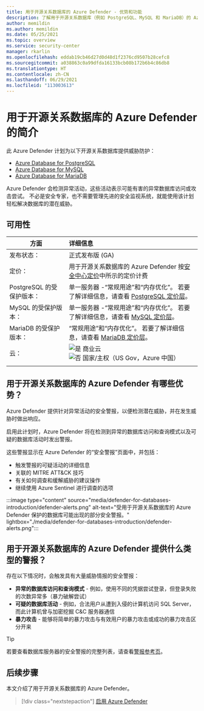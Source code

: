 ```yaml
---
title: 用于开源关系数据库的 Azure Defender - 优势和功能
description: 了解用于开源关系数据库（例如 PostgreSQL、MySQL 和 MariaDB）的 Azure Defender 的优势和功能
author: memildin
ms.author: memildin
ms.date: 05/25/2021
ms.topic: overview
ms.service: security-center
manager: rkarlin
ms.openlocfilehash: eddab19cb46d27d0d48d1f2376cd9507b28cefc8
ms.sourcegitcommit: a038863c0a99dfda16133bcb08b172b6b4c86db8
ms.translationtype: HT
ms.contentlocale: zh-CN
ms.lasthandoff: 06/29/2021
ms.locfileid: "113003613"
---
```

# <a name="introduction-to-azure-defender-for-open-source-relational-databases"></a>用于开源关系数据库的 Azure Defender 的简介

此 Azure Defender 计划为以下开源关系数据库提供威胁防护：

- [Azure Database for PostgreSQL](../postgresql/index.yml)
- [Azure Database for MySQL](../mysql/index.yml)
- [Azure Database for MariaDB](../mariadb/index.yml)

Azure Defender 会检测异常活动，这些活动表示可能有害的异常数据库访问或攻击尝试。 不必是安全专家，也不需要管理先进的安全监视系统，就能使用该计划轻松解决数据库的潜在威胁。

## <a name="availability"></a>可用性

| 方面                             | 详细信息                                                                                                                                    |
|------------------------------------|:-------------------------------------------------------------------------------------------------------------------------------------------|
| 发布状态：                     | 正式发布版 (GA)                                                     |
| 定价：                           | 用于开源关系数据库的 Azure Defender 按[安全中心定价](https://azure.microsoft.com/pricing/details/security-center/)中所示的定价计费   |
| PostgreSQL 的受保护版本：  | 单一服务器 -“常规用途”和“内存优化”。 若要了解详细信息，请查看 [PostgreSQL 定价层](../postgresql/concepts-pricing-tiers.md)。   |
| MySQL 的受保护版本：       | 单一服务器 -“常规用途”和“内存优化”。 若要了解详细信息，请查看 [MySQL 定价层](../mysql/concepts-pricing-tiers.md)。                        |
| MariaDB 的受保护版本：     | “常规用途”和“内存优化”。 若要了解详细信息，请查看 [MariaDB 定价层](../mariadb/concepts-pricing-tiers.md)。                      |
| 云：                            | ![是](./media/icons/yes-icon.png) 商业云<br>![否](./media/icons/no-icon.png) 国家/主权（US Gov，Azure 中国） |
|                                    |                                                                                                                                            |

## <a name="what-are-the-benefits-of-azure-defender-for-open-source-relational-databases"></a>用于开源关系数据库的 Azure Defender 有哪些优势？

Azure Defender 提供针对异常活动的安全警报，以便检测潜在威胁，并在发生威胁时做出响应。

启用此计划时，Azure Defender 将在检测到异常的数据库访问和查询模式以及可疑的数据库活动时发出警报。

这些警报显示在 Azure Defender 的“安全警报”页面中，并包括：

- 触发警报的可疑活动的详细信息
- 关联的 MITRE ATT&CK 技巧
- 有关如何调查和缓解威胁的建议操作
- 继续使用 Azure Sentinel 进行调查的选项

:::image type="content" source="media/defender-for-databases-introduction/defender-alerts.png" alt-text="受用于开源关系数据库的 Azure Defender 保护的数据库可能出现的部分安全警报。" lightbox="./media/defender-for-databases-introduction/defender-alerts.png":::

## <a name="what-kind-of-alerts-does-azure-defender-for-open-source-relational-databases-provide"></a>用于开源关系数据库的 Azure Defender 提供什么类型的警报？

存在以下情况时，会触发具有大量威胁情报的安全警报：

- **异常的数据库访问和查询模式** - 例如，使用不同的凭据尝试登录，但登录失败的次数异常多（暴力破解尝试）
- **可疑的数据库活动** - 例如，合法用户从遭到入侵的计算机访问 SQL Server，而此计算机曾与加密挖掘 C&C 服务器通信
- **暴力攻击** - 能够将简单的暴力攻击与有效用户的暴力攻击或成功的暴力攻击区分开来

> [!TIP]
> 若要查看数据库服务器的安全警报的完整列表，请查看[警报参考页](alerts-reference.md#alerts-osrdb)。



## <a name="next-steps"></a>后续步骤

本文介绍了用于开源关系数据库的 Azure Defender。

> [!div class="nextstepaction"]
> [启用 Azure Defender](enable-azure-defender.md)
